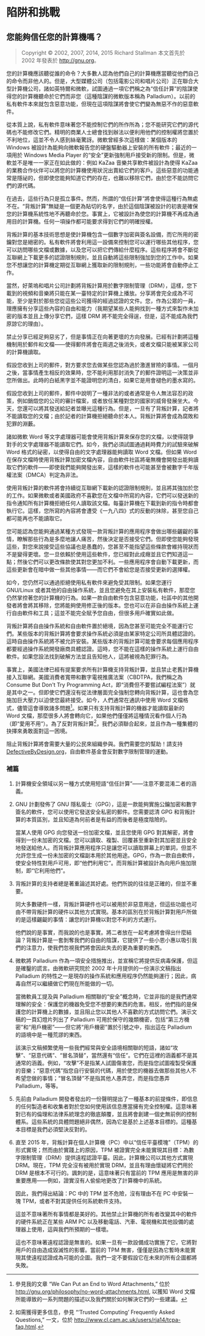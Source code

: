 # 陷阱和挑戰

## 您能夠信任您的計算機嗎？<!--(pandoc) {#pandoc_can-you-trust}(pandoc)-->

> Copyright © 2002, 2007, 2014, 2015 Richard Stallman 本文首先於 2002 年發表於 <http://gnu.org>。

您的計算機應該聽從誰的命令？大多數人認為他們自己的計算機應當聽從他們自己的命令而非他人的。但是，大型媒體公司（包括電影公司和唱片公司）正在聯合大型計算機公司，諸如英特爾和微軟，試圖通過一項它們稱之為“信任計算”的陰謀使得您的計算機聽命於它們而非您（這種陰謀的微軟版本稱為 Palladium）。以前的私有軟件本來就包含惡意功能，但現在這項陰謀將會使它們變為無惡不作的惡意軟件。

從本質上說，私有軟件意味著您不能控制它們的所作所為；您不能研究它們的源代碼也不能修改它們。精明的商業人士總會找到辦法以便利用他們的控制權將您置於不利地位，這並不令人感到絲毫驚訝。微軟曾經多次這樣做：某個版本的 Windows 被設計為能夠向微軟報告您的硬盤驅動器上安裝的所有軟件；最近的一項用於 Windows Media Player 的“安全”更新強制用戶接受新的限制。但是，微軟並不是唯一一家正在如此做的：例如 KaZaa 音樂共享軟件被設計為使得 KaZaa 的業務合作伙伴可以將您的計算機使用狀況出賣給它們的客戶。這些惡意的功能通常是隱祕的，但即使您能夠知道它們的存在，也難以移除它們，由於您不能訪問它們的源代碼。

在過去，這些行為只是孤立事件。然而，所謂的“信任計算”將會使得這種行為無處不在。“背叛計算”無疑是一個更為貼切的名字，由於這個陰謀被設計的初衷是確保您的計算機系統性地不再聽命於您。事實上，它被設計為使您的計算機不再成為通用目的計算機。任何一項操作都可能要求得到它們的明確授權。

背叛計算的基本技術思想是使計算機包含一個數字加密與簽名設備，而它所用的密鑰對您是絕密的。私有軟件將會利用這一設備來控制您可以運行哪些其他程序，您可以訪問哪些文檔或數據，以及您可以把它們傳給什麼程序。這些程序將會不斷從互聯網上下載更多的認證限制規則，並且自動將這些限制強加到您的工作中。如果您不想讓您的計算機定期從互聯網上獲取新的限制規則，一些功能將會自動停止工作。

當然，好萊塢和唱片公司計劃將背叛計算用於數字限制管理（DRM），這樣，您下載到的視頻和音樂將只能在某一臺特定的計算機上播放。分享將會完全成為不可能，至少是對於那些您從這些公司獲得的經過認證的文件。您，作為公眾的一員，理應擁有分享這些內容的自由和能力（我期望某些人能夠找到一種方式來製作未加密的版本並且上傳分享它們，這樣 DRM 將不能完全得逞，但是，這不能成為我們原諒它的理由）。

禁止分享已經足夠惡劣了，但是事情正在向著更壞的方向發展。已經有計劃將這種機制用於郵件和文檔——使得郵件將會在兩週之後消失，或者文檔只能被某家公司的計算機讀取。

假設您收到上司的郵件，對方要求您去做某些您認為過於激進冒險的事情。一個月之後，當事情產生相反的效果時，您不能利用那封消失了的郵件證明這一決策並非您所做出。此時的白紙黑字並不能證明您的清白，如果它是用會褪色的墨水寫的。

假設您收到上司的郵件，郵件中說明了一種非法的或者通常是令人無法容忍的政策，例如銷燬您的公司的審計檔案，或者放任某種對您的國家的威脅發展坐大。今天，您還可以將其發送給記者並曝光這種行為。但是，一旦有了背叛計算，記者將不能讀取您的文檔；由於記者的計算機拒絕聽命於本人。背叛計算將會成為腐敗和犯罪的淵藪。

諸如微軟 Word 等文字處理器可能會使用背叛計算來保存您的文檔，以使得競爭對手的文字處理器不能讀取它們。如今，我們必須試圖通過耗時費力的試驗來破解 Word 格式的祕密，以使得自由的文字處理器能夠讀取 Word 文檔。但如果 Word 在保存文檔時使用背叛計算加密文檔內容，自由軟件社區將毫無機會開發出能夠讀取它們的軟件——即使我們能夠開發出來，這樣的軟件也可能甚至會被數字千年版權法案（DMCA）判定為非法。

使用背叛計算的軟件將會持續從互聯網下載新的認證限制規則，並且將其強加於您的工作。如果微軟或者美國政府不喜歡您在文檔中所寫的內容，它們可以發送新的指令通知所有計算機拒絕任何人讀取該文檔。每臺計算機在下載到新的指令時都會執行它。這樣，您所寫的內容將會遭受《一九八四》式的反動的抹除，甚至您自己都可能再也不能讀取它。

您可能認為您能夠通過某種方式發現一款背叛計算的應用程序會做出哪些齷齪的事情，瞭解那些行為是多麼地讓人痛苦，然後決定是否接受它們。但即使您能夠發現這些，對您來說接受這些協議也是愚蠢的，您甚至不能指望這些條款會維持現狀而不是變得更壞。您一旦依賴於使用這些軟件，您已經對此成癮並且它們知道這一點；然後它們可以更改條款使其對您更加不利。一些應用程序會自動下載更新，而這些更新會在暗中做一些其他事情——而它們不會給您是否接受更新的選擇權。

如今，您仍然可以通過拒絕使用私有軟件來避免受其限制。如果您運行 GNU/Linux 或者其他的自由操作系統，並且您避免在其上安裝私有軟件，那麼您仍然掌控著您的計算機的行為。如果一款自由軟件包含惡意功能，社區中的其他開發者將會將其移除，您將能夠使用修正後的版本。您也可以在非自由操作系統上運行自由軟件和工具；這並不能完全賦予您自由，但很多用戶確實如此做。

背叛計算將自由操作系統和自由軟件置於絕境，因為您甚至可能完全不能運行它們。某些版本的背叛計算將會要求操作系統必須是由某家特定公司所具體認證的。這時自由操作系統將不被允許安裝。某些版本的背叛計算可能會要求每個應用程序都要經過操作系統開發廠商具體認證。這時，您不能在這樣的操作系統上運行自由軟件。如果您設法找到破解方法並且告知他人，這將被視為犯罪行為。

事實上，美國法律已經有提案要求所有計算機支持背叛計算，並且禁止老舊計算機接入互聯網。美國消費者寬帶和數字電視推廣法案（CBDTPA，我們稱之為 Consume But Don't Try Programming Act，即“消費但不要嘗試編程法案”）就是其中之一。但即使它們還沒有從法律層面完全強制您轉向背叛計算，這也會為您施加巨大壓力以迫使您最終接受。如今，人們通常在通訊中使用 Word 文檔格式，儘管這會導致諸多問題[^canyoutrust-1]。如果只有支持背叛計算的機器才能讀取最新的 Word 文檔，那麼很多人將會轉向它，如果他們僅僅將這種情況看作個人行為（即“愛用不用”）。為了反對背叛計算[^canyoutrust-2]，我們必須聯合起來，並且作為一種集體的抉擇來勇敢面對這一困境。

阻止背叛計算將會需要大量的公民來組織參與。我們需要您的幫助！請支持 [DefectiveByDesign.org](https://DefectiveByDesign.org)，自由軟件基金會反對數字限制管理的運動。

### 補篇

1.  計算機安全領域以另一種方式使用短語“信任計算”——注意不要混淆二者的涵義。

2.  GNU 計劃發佈了 GNU 隱私衛士（GPG），這是一款能夠實施公鑰加密和數字簽名的軟件，您可以使用它發送安全私密的郵件。您需要認清 GPG 和背叛計算的本質區別，並且知道為何前者是有益的而後者是極度陰險的。

    當某人使用 GPG 向您發送一份加密文檔，並且您使用 GPG 對其解密，將會得到一份未加密的文檔。您可以讀取、複製、回覆甚至重新對其加密並且安全地發送給他人。而背叛計算應用程序只是讓您可以讀取屏幕上的單詞，但並不允許您生成一份未加密的文檔副本用於其他用途。GPG，作為一款自由軟件，使安全特性對用戶可用，即“他們利用它”。而背叛計算被設計為向用戶施加限制，即“它利用他們”。

3.  背叛計算的支持者總是著重論述其好處。他們所說的往往是正確的，但並不重要。

    同大多數硬件一樣，背叛計算硬件也可以被用於非惡意用途，但這些功能也可由不帶背叛計算的硬件以其他方式實現。基本的區別在於背叛計算對用戶所做的是這樣齷齪的事情：讓您的計算機以對您不利的方式運行。

    他們說的是事實，而我說的也是事實。將二者放在一起考慮將會得出什麼結論？背叛計算是一套剝奪我們的自由的陰謀，它提供了一些小恩小惠以吸引我們的注意力，使我們忽視我們將會因此失去的更為重要的東西。

4.  微軟將 Palladium 作為一項安全措施推出，並宣稱它將提供反病毒保護，但這是確鑿的謊言。由微軟研究院於 2002 年十月提供的一份演示文稿指出 Palladium 的特性之一是現存的操作系統和應用程序仍然能夠運行；因此，病毒自然可以繼續做它們現在所能做的一切。

    當微軟員工提及與 Palladium 相關聯的“安全”概念時，它並非指的是我們通常理解的安全：保護您的機器免受您不想要的東西的危害。相反，他們指的是保護您的計算機上的數據，並且阻止您以其他人不喜歡的方式訪問它們。演示文稿的一頁幻燈片列出了 Palladium 可用於保守的幾類機密，包括“第三方機密”和“用戶機密”——但它將“用戶機密”置於引號之中，指出這在 Palladium 的語境中是一種荒謬的東西。

    該演示文稿頻繁使用一些我們經常與安全語境相關聯的短語，諸如“攻擊”、“惡意代碼”、“冒名頂替”，當然還有“信任”。它們在這裡的涵義都不是其通常的涵義。例如，“攻擊”不是指某人試圖傷害您，而是指您試圖複製受保護的音樂；“惡意代碼”指您自行安裝的代碼，用於使您的機器去做那些其他人不希望您做的事情；“冒名頂替”不是指其他人愚弄您，而是指您愚弄 Palladium，等等。

5.  先前由 Palladium 開發者發出的一份聲明提出了一種基本的前提條件，即信息的任何製造者和收集者對於您如何使用該信息應當擁有完全控制權。這意味著對已有的倫理和法律系統理念的徹底顛覆，並且將會創建一個史無前例的控制體系。這些系統的具體問題絕非偶然，因為它是基於上述基本目標的。這種基本目標是我們必須堅決反對的。

6.  直至 2015 年，背叛計算在個人計算機（PC）中以“信任平臺模塊”（TPM）的形式實現；然而由於實踐上的原因，TPM 被證實完全未能實現其目標：為數字限制管理（DRM）提供遠程認證平臺。因此，計算機公司以其他方式實現 DRM。現在，TPM 完全沒有被用於實現 DRM，並且有理由懷疑將它們用於 DRM 是根本不可行的。諷刺的是，這意味著只有當前的 TPM 應用是無害的非重要應用——例如，證實沒有人偷偷地更改了計算機中的系統。

    因此，我們得出結論：PC 中的 TPM 並不危險，沒有理由不在 PC 中安裝一塊 TPM，或者不對其提供任何系統軟件支持。

    這並不意味著所有事情都是美好的。其他禁止計算機的所有者改變其中的軟件的硬件系統正在某些 ARM PC 以及移動電話、汽車、電視機和其他設備的處理器上使用，這與我們所預期的一樣壞。

    這也不意味著遠程認證是無害的。如果一旦有一款設備成功實施了它，它將對用戶的自由造成毀滅性的影響。當前的 TPM 無害，僅僅是因為它暫時未能實現其使遠程認證成為可能的企圖。我們一定不要假設它在未來的所有企圖都將失敗。

[^canyoutrust-1]: 參見我的文章 “We Can Put an End to Word Attachments,” 位於 <http://gnu.org/philosophy/no-word-attachments.html>, 以獲知 Word 文檔所能導致的一系列問題的描述以及我們關於如何解決它們的一些建議。

[^canyoutrust-2]: 如需獲得更多信息，參見 “‘Trusted Computing’ Frequently Asked Questions,” 一文，位於 <http://www.cl.cam.ac.uk/users/rja14/tcpa-faq.html>.
